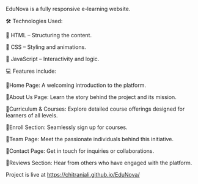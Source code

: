 EduNova is a fully responsive e-learning website.<br>

🛠 Technologies Used: <br>

🔹 HTML – Structuring the content.<br>

🔹 CSS – Styling and animations.<br>

🔹 JavaScript – Interactivity and logic.<br>

💻 Features include:<br>

🔹Home Page: A welcoming introduction to the platform.<br>

🔹About Us Page: Learn the story behind the project and its mission.<br>

🔹Curriculum & Courses: Explore detailed course offerings designed for learners of all levels.<br>

🔹Enroll Section: Seamlessly sign up for courses.<br>

🔹Team Page: Meet the passionate individuals behind this initiative.<br>

🔹Contact Page: Get in touch for inquiries or collaborations.<br>

🔹Reviews Section: Hear from others who have engaged with the platform.<br>

Project is live at  https://chitranjali.github.io/EduNova/<br>
